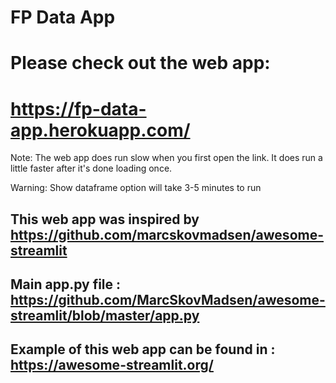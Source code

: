 # FP Data App

# Please check out the web app: 
# https://fp-data-app.herokuapp.com/

Note: The web app does run slow when you first open the link. It does run a little faster after it's done loading once.

Warning: Show dataframe option will take 3-5 minutes to run


## This web app was inspired by https://github.com/marcskovmadsen/awesome-streamlit
## Main app.py file : https://github.com/MarcSkovMadsen/awesome-streamlit/blob/master/app.py
## Example of this web app can be found in : https://awesome-streamlit.org/

